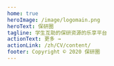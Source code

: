 ```yaml
---
home: true
heroImage: /image/logomain.png
heroText: 保研圈
tagline: 学生互助的保研资源的乐享平台
actionText: 更多 →
actionLink: /zh/CV/content/
footer: Copyright © 2020 保研圈
---
```


<template>
<v-app>
  <p class="display-1" style="text-align: center; font-weight: bold;">
    我们的理念
  </p>
  <v-container fluid>
  <v-row align="center" justify="center">
    <v-col align="center" justify="center" md="4" sm="12" xs="12" lg="4" xl="4">
      <v-card
          ripple
          class="our-slogan gradient-pink"
        >
          <v-card-text>
            <p class="display-1 white--text">
            	理念1
            </p>
            <div class="title white--text">
            	保研圈，旨在构建保研生与目标院校上岸保研生之间的桥梁。
            </div>
          </v-card-text>
      </v-card>
    </v-col>
    <v-col align="center" justify="center" md="4" sm="12" xs="12" lg="4" xl="4">
      <v-card
          ripple
          class="our-slogan gradient-green"
        >
          <v-card-text>
            <p class="display-1 white--text">
            	理念2
            </p>
            <div class="title white--text">
            	我们致力于抹平信息资源差，建立平价保研咨询秩序，还原保研最本真的样子。
            </div>
          </v-card-text>
      </v-card>
    </v-col>
    <v-col align="center" justify="center" md="4" sm="12" xs="12" lg="4" xl="4">
      <v-card
          ripple
          class="our-slogan gradient-blue"
        >
          <v-card-text>
            <p class="display-1 white--text">
            	理念3
            </p>
            <div class="title white--text">
            	掌握院校录取标准以及相应的考核重点内容，让你在茫茫保研精英大军中先人一步！
            </div>
          </v-card-text>
      </v-card>
    </v-col>
  </v-row>
  </v-container>
  <br/><br/>
  <p class="display-1" style="text-align: center; font-weight: bold;">
    保研圈的若干特色
  </p>
  <v-container fluid>
  <v-row align="center" justify="center">
    <v-col align="center" justify="center" md="6" sm="6" xs="12" lg="6" xl="6">
      <v-card
          ripple
          class="our-feature gradient-blue"
        >
          <v-card-text>
            <p class="display-1 white--text">
              无中介
            </p>
            <div class="title white--text">
              保研圈自身是个公益平台，仅起到监管、传媒、培训作用。与其他商业保研咨询机构有着本质区别，这里实现了学生互助，咨询服务只在学生之间相互进行的新格局。
            </div>
          </v-card-text>
      </v-card>
    </v-col>
    <v-col align="center" justify="center" md="6" sm="6" xs="12" lg="6" xl="6">
      <v-card
          ripple
          class="our-feature gradient-green"
        >
          <v-card-text>
            <p class="display-1 white--text">
              大神实名入驻
            </p>
            <div class="title white--text">
              保研圈入驻的每位精英硕博，都经过实名认证，并且进行offer公示，所有合作硕博同学都拿到了复数offer，人均offer收割机。快来pick你的学长/学姐！
            </div>
          </v-card-text>
      </v-card>
    </v-col>
    <v-col align="center" justify="center" md="6" sm="6" xs="12" lg="6" xl="6">
      <v-card
          ripple
          class="our-feature gradient-yellow"
        >
          <v-card-text>
            <p class="display-1 white--text">
              资金托管
            </p>
            <div class="title white--text">
              为保障学员权益，实行资金托管，学员不满意时，可以随时协商解除协议，退款。
            </div>
          </v-card-text>
      </v-card>
    </v-col>
    <v-col align="center" justify="center" md="6" sm="6" xs="12" lg="6" xl="6">
      <v-card
          ripple
          class="our-feature gradient-pink"
        >
          <v-card-text>
            <p class="display-1 white--text">
              成本辅导
            </p>
            <div class="title white--text">
              我们按照硕博时间成本以及市场底价进行每年的业务调控，例如2020年我们单校辅导（1V1）平均费用不超过300元，是商业机构的十五分之一。
            </div>
          </v-card-text>
      </v-card>
    </v-col>
  </v-row>
  </v-container>
  <p class="display-1 text--primary" style="font-weight: bold; text-align: center;">
    关于我们
  </p>
  <v-container fluid>
    <v-row align="center" justify="center">
      <div class="title text--primary about-us">
        保研圈是首个业内由精英硕博保研生组成的公益/商业并行团队。
      </div>
    </v-row>
    <v-row align="center" justify="center">
      <div class="title text--primary about-us">
        <b>公益路线</b>：每周保研透底实用课程，群内每日无限制答疑辅导，资源干货全免费
      </div>
    </v-row>
    <v-row align="center" justify="center">
      <div class="title text--primary about-us">
        <b>商业路线</b>：保研辅导服务，以最低花费为度量衡，打造业内最具性价比的保研辅导服务
      </div>
    </v-row>
  </v-container>
  </div>
</v-app>
</template>